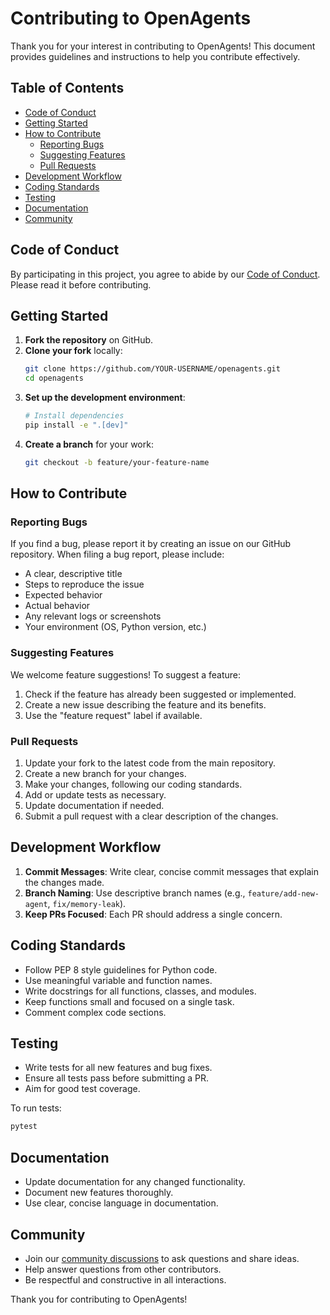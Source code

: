 # Contributing to OpenAgents

Thank you for your interest in contributing to OpenAgents! This document provides guidelines and instructions to help you contribute effectively.

## Table of Contents
- [Code of Conduct](#code-of-conduct)
- [Getting Started](#getting-started)
- [How to Contribute](#how-to-contribute)
  - [Reporting Bugs](#reporting-bugs)
  - [Suggesting Features](#suggesting-features)
  - [Pull Requests](#pull-requests)
- [Development Workflow](#development-workflow)
- [Coding Standards](#coding-standards)
- [Testing](#testing)
- [Documentation](#documentation)
- [Community](#community)

## Code of Conduct

By participating in this project, you agree to abide by our [Code of Conduct](CODE_OF_CONDUCT.md). Please read it before contributing.

## Getting Started

1. **Fork the repository** on GitHub.
2. **Clone your fork** locally:
   ```bash
   git clone https://github.com/YOUR-USERNAME/openagents.git
   cd openagents
   ```
3. **Set up the development environment**:
   ```bash
   # Install dependencies
   pip install -e ".[dev]"
   ```
4. **Create a branch** for your work:
   ```bash
   git checkout -b feature/your-feature-name
   ```

## How to Contribute

### Reporting Bugs

If you find a bug, please report it by creating an issue on our GitHub repository. When filing a bug report, please include:

- A clear, descriptive title
- Steps to reproduce the issue
- Expected behavior
- Actual behavior
- Any relevant logs or screenshots
- Your environment (OS, Python version, etc.)

### Suggesting Features

We welcome feature suggestions! To suggest a feature:

1. Check if the feature has already been suggested or implemented.
2. Create a new issue describing the feature and its benefits.
3. Use the "feature request" label if available.

### Pull Requests

1. Update your fork to the latest code from the main repository.
2. Create a new branch for your changes.
3. Make your changes, following our coding standards.
4. Add or update tests as necessary.
5. Update documentation if needed.
6. Submit a pull request with a clear description of the changes.

## Development Workflow

1. **Commit Messages**: Write clear, concise commit messages that explain the changes made.
2. **Branch Naming**: Use descriptive branch names (e.g., `feature/add-new-agent`, `fix/memory-leak`).
3. **Keep PRs Focused**: Each PR should address a single concern.

## Coding Standards

- Follow PEP 8 style guidelines for Python code.
- Use meaningful variable and function names.
- Write docstrings for all functions, classes, and modules.
- Keep functions small and focused on a single task.
- Comment complex code sections.

## Testing

- Write tests for all new features and bug fixes.
- Ensure all tests pass before submitting a PR.
- Aim for good test coverage.

To run tests:
```bash
pytest
```

## Documentation

- Update documentation for any changed functionality.
- Document new features thoroughly.
- Use clear, concise language in documentation.

## Community

- Join our [community discussions](https://github.com/YOUR-USERNAME/openagents/discussions) to ask questions and share ideas.
- Help answer questions from other contributors.
- Be respectful and constructive in all interactions.

Thank you for contributing to OpenAgents! 